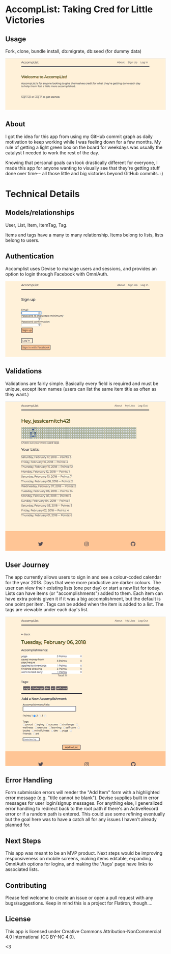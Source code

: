 # AccompList: Taking Cred for Little Victories

## Usage
Fork, clone, bundle install, db:migrate, db:seed (for dummy data)

<img src="/app/assets/images/landingpage.png" alt="Welcome Page Screenshot">

## About
I got the idea for this app from using my GitHub commit graph as daily motivation to keep working while I was feeling down for a few months. My rule of getting a light green box on the board for weekdays was usually the catalyst I needed to work the rest of the day.

Knowing that personal goals can look drastically different for everyone, I made this app for anyone wanting to visually see that they're getting stuff done over time-- all those little and big victories beyond GitHub commits. :)

# Technical Details

## Models/relationships
User, List, Item, ItemTag, Tag.


Items and tags have a many to many relationship. Items belong to lists, lists belong to users.

## Authentication
Accomplist uses Devise to manage users and sessions, and provides an option to login through Facebook with OmniAuth.

<img src="/app/assets/images/signup.png" alt="Signup Page Screenshot">

## Validations
Validations are fairly simple. Basically every field is required and must be unique, except item names (users can list the same item title as often as they want.)

<img src="/app/assets/images/listindex.png" alt="Lists Page Screenshot">

## User Journey
The app currently allows users to sign in and see a colour-coded calendar for the year 2018. Days that were more productive are darker colours. The user can view their existing lists (one per day) or start a new list for today. Lists can have items (or "accomplishments") added to them. Each item can have extra points given it if it was a big accomplishment, but the default is one point per item. Tags can be added when the item is added to a list. The tags are viewable under each day's list.

<img src="/app/assets/images/listshow.png" alt="List Item Form Screenshot">

## Error Handling
Form submission errors will render the "Add Item" form with a highlighted error message (e.g. "title cannot be blank"). Devise supplies built in error messages for user login/signup messages. For anything else, I generalized error handling to redirect back to the root path if there's an ActiveRecord error or if a random path is entered. This could use some refining eventually but the goal here was to have a catch all for any issues I haven't already planned for.

## Next Steps
This app was meant to be an MVP product. Next steps would be improving responsiveness on mobile screens, making items editable, expanding OmniAuth options for logins, and making the '/tags' page have links to associated lists.

## Contributing
Please feel welcome to create an issue or open a pull request with any bugs/suggestions. Keep in mind this is a project for Flatiron, though....

## License
This app is licensed under Creative Commons Attribution-NonCommercial 4.0 International (CC BY-NC 4.0). 

<3
